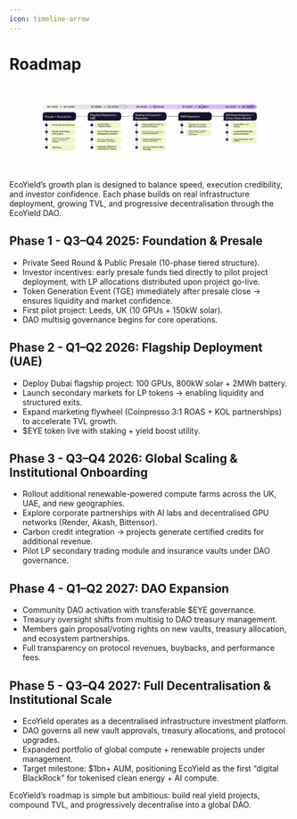```yaml
---
icon: timeline-arrow
---
```


# Roadmap

<figure><img src="../.gitbook/assets/Roadmap v2.png" alt=""><figcaption></figcaption></figure>

EcoYield’s growth plan is designed to balance speed, execution credibility, and investor confidence. Each phase builds on real infrastructure deployment, growing TVL, and progressive decentralisation through the EcoYield DAO.

## Phase 1 - Q3–Q4 2025: Foundation & Presale

* Private Seed Round & Public Presale (10-phase tiered structure).
* Investor incentives: early presale funds tied directly to pilot project deployment, with LP allocations distributed upon project go-live.
* Token Generation Event (TGE) immediately after presale close → ensures liquidity and market confidence.
* First pilot project: Leeds, UK (10 GPUs + 150kW solar).
* DAO multisig governance begins for core operations.

## Phase 2 - Q1–Q2 2026: Flagship Deployment (UAE)

* Deploy Dubai flagship project: 100 GPUs, 800kW solar + 2MWh battery.
* Launch secondary markets for LP tokens → enabling liquidity and structured exits.
* Expand marketing flywheel (Coinpresso 3:1 ROAS + KOL partnerships) to accelerate TVL growth.
* $EYE token live with staking + yield boost utility.

## Phase 3 - Q3–Q4 2026: Global Scaling & Institutional Onboarding

* Rollout additional renewable-powered compute farms across the UK, UAE, and new geographies.
* Explore corporate partnerships with AI labs and decentralised GPU networks (Render, Akash, Bittensor).
* Carbon credit integration → projects generate certified credits for additional revenue.
* Pilot LP secondary trading module and insurance vaults under DAO governance.

## Phase 4 - Q1–Q2 2027: DAO Expansion

* Community DAO activation with transferable $EYE governance.
* Treasury oversight shifts from multisig to DAO treasury management.
* Members gain proposal/voting rights on new vaults, treasury allocation, and ecosystem partnerships.
* Full transparency on protocol revenues, buybacks, and performance fees.

## Phase 5 - Q3–Q4 2027: Full Decentralisation & Institutional Scale

* EcoYield operates as a decentralised infrastructure investment platform.
* DAO governs all new vault approvals, treasury allocations, and protocol upgrades.
* Expanded portfolio of global compute + renewable projects under management.
* Target milestone: $1bn+ AUM, positioning EcoYield as the first “digital BlackRock” for tokenised clean energy + AI compute.

EcoYield’s roadmap is simple but ambitious: build real yield projects, compound TVL, and progressively decentralise into a global DAO.
